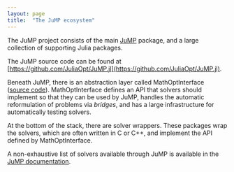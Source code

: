 ```yaml
---
layout: page
title:  "The JuMP ecosystem"
---
```


The JuMP project consists of the main [JuMP](https://github.com/juliaopt/JuMP.jl)
package, and a large collection of supporting Julia packages.

The JuMP source code can be found at [https://github.com/JuliaOpt/JuMP.jl](https://github.com/JuliaOpt/JuMP.jl).

Beneath JuMP, there is an abstraction layer called MathOptInterface ([source code](https://github.com/JuliaOpt/MathOptInterface.jl)). MathOptInterface defines an API that solvers
should implement so that they can be used by JuMP, handles the automatic
reformulation of problems via _bridges_, and has a large infrastructure for
automatically testing solvers.

At the bottom of the stack, there are solver wrappers. These packages wrap the
solvers, which are often written in C or C++, and implement the API defined by
MathOptInterface.

A non-exhaustive list of solvers available through JuMP is available in the
[JuMP documentation](https://www.juliaopt.org/JuMP.jl/stable/installation/).

